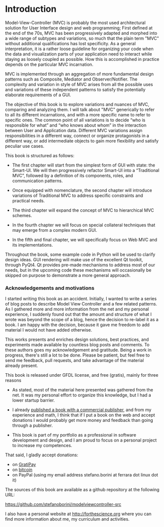# Introduction

Model-View-Controller (MVC) is probably the most used architectural solution
for User Interface design and web programming; First defined at the end of the
70s, MVC has been progressively adapted and morphed into a wide range of
subtypes and variations, so much that the plain term "MVC" without additional
qualifications has lost specificity. As a general interpretation, it is a
rather loose guideline for organizing your code when the data and visualization
parts of your application need to interact while staying as loosely coupled as
possible. How this is accomplished in practice depends on the particular MVC
incarnation.

MVC is implemented through an aggregation of more fundamental design patterns
such as Composite, Mediator and Observer/Notifier. The complexity and variation
in style of MVC arises from all the possible uses and variations of these
independent patterns to satisfy the potentially elaborate requirements of a
GUI. 

The objective of this book is to explore variations and nuances of MVC,
comparing and analyzing them. I will talk about "MVC" generically to refer to
all its different incarnations, and with a more specific name to refer to
specific ones. The common point of all variations is to decide “who is
responsible for what” and “who knows about whom” in the interaction between
User and Application data. Different MVC variations assign responsibilities in
a different way, connect or organize protagonists in a different way, or add
intermediate objects to gain more flexibility and satisfy peculiar use cases.

This book is structured as follows:

- The first chapter will start from the simplest form of GUI with state: the
  Smart-UI. We will then progressively refactor Smart-UI into a
  “Traditional MVC”, followed by a definition of its components, roles,
  and communication patterns.

- Once equipped with nomenclature, the second chapter will introduce
  variations of Traditional MVC to address specific constraints and
  practical needs.

- The third chapter will expand the concept of MVC to hierarchical MVC schemes.

- In the fourth chapter we will focus on special collateral techniques that
  may emerge from a complex modern GUI.

- In the fifth and final chapter, we will specifically focus on Web MVC and
  its implementations.

Throughout the book, some example code in Python will be used to clarify design
ideas. GUI rendering will make use of the excellent Qt toolkit, through PyQt4.
Qt provides pre-made mechanisms to address most of our needs, but in the
upcoming code these mechanisms will occasionally be skipped on purpose to
demonstrate a more general approach.

### Acknowledgements and motivations

I started writing this book as an accident. Initially, I wanted to write a
series of blog posts to describe Model View Controller and a few related
patterns.  As I gathered more and more information from the net and my personal
experience, I suddenly found out that the amount and structure of what I wrote
was beyond the scope of a blog, hence the decision to re-label it as a book. I
am happy with the decision, because it gave me freedom to add material I would
not have added otherwise.

This works presents and enriches design solutions, best practices, and
experiments made available by countless blog posts and comments. To these 
authors goes my acknowledgement and gratitude.  Being a work in progress,
there's still a lot to be done. Please be patient, but feel free to send me
feedback, pull requests, and take advantage of the material already present. 

This book is released under GFDL license, and free (gratis), mainly for three 
reasons

 - As stated, most of the material here presented was gathered from the net.
   It was my personal effort to organize this knowledge, but I had
   a lower startup barrier.

 - I already [published a book with a commercial publisher](http://www.amazon.com/Computing-Comparative-Microbial-Genomics-Microbiologists/dp/1849967636), 
   and from my experience and math, I think that if I put a book on the 
   web and accept donations I would probably get more money and feedback than
   going through a publisher.

 - This book is part of my portfolio as a professional in software development
   and design, and I am proud to focus on a personal project to increase my
   competences.

That said, I gladly accept donations:

 - on [GratiPay](https://gratipay.com/StefanoBorini/)
 - on [bitcoin](bitcoin:13RQmVjRKVbQnVmuVsFxHjycgo7cTaaZ3w)
 - on PayPal (using my email address stefano.borini at ferrara dot linux dot it)

The sources of this book are available as a github repository at the following
URL:

https://github.com/stefanoborini/modelviewcontroller-src

I also have a personal website at http://forthescience.org where you can find
more information about me, my curriculum and activities.
